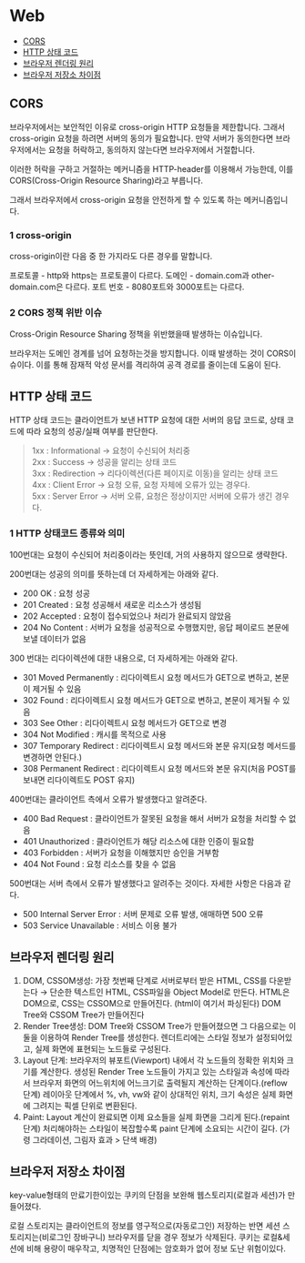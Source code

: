 # Web

- [CORS](#cors)
- [HTTP 상태 코드](#http-상태-코드)
- [브라우저 렌더링 원리](#브라우저-렌더링-원리)
- [브라우저 저장소 차이점](#브라우저-저장소-차이점)

## CORS

브라우저에서는 보안적인 이유로 cross-origin HTTP 요청들을 제한합니다. 그래서 cross-origin 요청을 하려면 서버의 동의가 필요합니다. 만약 서버가 동의한다면 브라우저에서는 요청을 허락하고, 동의하지 않는다면 브라우저에서 거절합니다.

이러한 허락을 구하고 거절하는 메커니즘을 HTTP-header를 이용해서 가능한데, 이를 CORS(Cross-Origin Resource Sharing)라고 부릅니다.

그래서 브라우저에서 cross-origin 요청을 안전하게 할 수 있도록 하는 메커니즘입니다.

### 1 cross-origin
cross-origin이란 다음 중 한 가지라도 다른 경우를 말합니다.

프로토콜 - http와 https는 프로토콜이 다르다.
도메인 - domain.com과 other-domain.com은 다르다.
포트 번호 - 8080포트와 3000포트는 다르다.

### 2 CORS 정책 위반 이슈
Cross-Origin Resource Sharing 정책을 위반했을때 발생하는 이슈입니다.

브라우저는 도메인 경계를 넘어 요청하는것을 방지합니다. 이때 발생하는 것이 CORS이슈이다. 이를 통해 잠재적 악성 문서를 격리하여 공격 경로를 줄이는데 도움이 된다.

## HTTP 상태 코드
HTTP 상태 코드는 클라이언트가 보낸 HTTP 요청에 대한 서버의 응답 코드로, 상태 코드에 따라 요청의 성공/실패 여부를 판단한다.

> 1xx : Informational -> 요청이 수신되어 처리중<br>
2xx : Success -> 성공을 알리는 상태 코드<br>
3xx : Redirection -> 리다이렉션(다른 페이지로 이동)을 알리는 상태 코드<br>
4xx : Client Error -> 요청 오류, 요청 자체에 오류가 있는 경우다.<br>
5xx : Server Error -> 서버 오류, 요청은 정상이지만 서버에 오류가 생긴 경우다.

### 1 HTTP 상태코드 종류와 의미
100번대는 요청이 수신되어 처리중이라는 뜻인데, 거의 사용하지 않으므로 생략한다.

200번대는 성공의 의미를 뜻하는데 더 자세하게는 아래와 같다.

- 200 OK : 요청 성공
- 201 Created : 요청 성공해서 새로운 리소스가 생성됨
- 202 Accepted : 요청이 접수되었으나 처리가 완료되지 않았음
- 204 No Content : 서버가 요청을 성공적으로 수행했지만, 응답 페이로드 본문에 보낼 데이터가 없음

300 번대는 리다이렉션에 대한 내용으로, 더 자세하게는 아래와 같다.

- 301 Moved Permanently : 리다이렉트시 요청 메서드가 GET으로 변하고, 본문이 제거될 수 있음
- 302 Found : 리다이렉트시 요청 메서드가 GET으로 변하고, 본문이 제거될 수 있음
- 303 See Other : 리다이렉트시 요청 메서드가 GET으로 변경
- 304 Not Modified : 캐시를 목적으로 사용
- 307 Temporary Redirect : 리다이렉트시 요청 메서드와 본문 유지(요청 메서드를 변경하면 안된다.)
- 308 Permanent Redirect : 리다이렉트시 요청 메서드와 본문 유지(처음 POST를 보내면 리다이렉트도 POST 유지)

400번대는 클라이언트 측에서 오류가 발생했다고 알려준다.

- 400 Bad Request : 클라이언트가 잘못된 요청을 해서 서버가 요청을 처리할 수 없음
- 401 Unauthorized : 클라이언트가 해당 리소스에 대한 인증이 필요함
- 403 Forbidden : 서버가 요청을 이해했지만 승인을 거부함
- 404 Not Found : 요청 리소스를 찾을 수 없음

500번대는 서버 측에서 오류가 발생했다고 알려주는 것이다. 자세한 사항은 다음과 같다.

- 500 Internal Server Error : 서버 문제로 오류 발생, 애매하면 500 오류
- 503 Service Unavailable : 서비스 이용 불가

## 브라우저 렌더링 원리

1. DOM, CSSOM생성: 가장 첫번째 단계로 서버로부터 받은 HTML, CSS를 다운받는다 → 단순한 텍스트인 HTML, CSS파일을 Object Model로 만든다. HTML은 DOM으로, CSS는 CSSOM으로 만들어진다. (html이 여기서 파싱된다) DOM Tree와 CSSOM Tree가 만들어진다
2. Render Tree생성: DOM Tree와 CSSOM Tree가 만들어졌으면 그 다음으로는 이 둘을 이용하여 Render Tree를 생성한다. 렌더트리에는 스타일 정보가 설정되어있고, 실제 화면에 표현되는 노드들로 구성된다. 
3. Layout 단계: 브라우저의 뷰포트(Viewport) 내에서 각 노드들의 정확한 위치와 크기를 계산한다. 생성된 Render Tree 노드들이 가지고 있는 스타일과 속성에 따라서 브라우저 화면의 어느위치에 어느크기로 출력될지 계산하는 단계이다.(reflow 단계) 레이아웃 단계에서 %, vh, vw와 같이 상대적인 위치, 크기 속성은 실제 화면에 그려지는 픽셀 단위로 변환된다. 
4. Paint: Layout 계산이 완료되면 이제 요소들을 실제 화면을 그리게 된다.(repaint 단계) 처리해야하는 스타일이 복잡할수록 paint 단계에 소요되는 시간이 길다. (가령 그라데이션, 그림자 효과 > 단색 배경) 

## 브라우저 저장소 차이점

key-value형태의 만료기한이있는 쿠키의 단점을 보완해 웹스토리지(로컬과 세션)가 만들어졌다. 

로컬 스토리지는 클라이언트의 정보를 영구적으로(자동로그인) 저장하는 반면 세션 스토리지는(비로그인 장바구니) 브라우저를 닫을 경우 정보가 삭제된다. 
쿠키는 로컬&세션에 비해 용량이 매우작고, 치명적인 단점에는 암호화가 없어 정보 도난 위험이있다.  